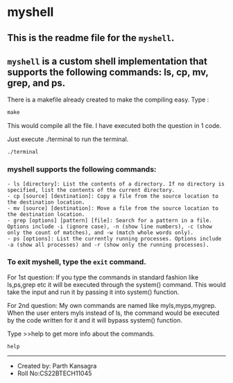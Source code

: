 
# myshell

## This is the readme file for the `myshell`.
## `myshell` is a custom shell implementation that supports the following commands: ls, cp, mv, grep, and ps.

There is a makefile already created to make the compiling easy.
Type :

```cpp
make
```

This would compile all the file.
I have executed both the question in 1 code.

Just execute ./terminal to run the terminal.
```
./terminal
```


### myshell supports the following commands:

    - ls [directory]: List the contents of a directory. If no directory is specified, list the contents of the current directory.
    - cp [source] [destination]: Copy a file from the source location to the destination location.
    - mv [source] [destination]: Move a file from the source location to the destination location.
    - grep [options] [pattern] [file]: Search for a pattern in a file. Options include -i (ignore case), -n (show line numbers), -c (show only the count of matches), and -w (match whole words only).
    - ps [options]: List the currently running processes. Options include -a (show all processes) and -r (show only the running processes).

### To exit myshell, type the `exit` command.


For 1st question:
If you type the commands in standard fashion like ls,ps,grep etc it will be executed through the system() command.
This would take the input and run it by passing it into system() function.

For 2nd question:
My own commands are named like myls,myps,mygrep.
When the user enters myls instead of ls, the command would be executed by the code written for it and it will bypass system() function.

Type >>help to get more info about the commands.
```
help
```

--- 

- Created by: Parth Kansagra
- Roll No:CS22BTECH11045
